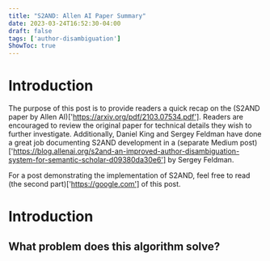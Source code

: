 ```yaml
---
title: "S2AND: Allen AI Paper Summary"
date: 2023-03-24T16:52:30-04:00
draft: false
tags: ['author-disambiguation']
ShowToc: true
---
```


# Introduction
The purpose of this post is to provide readers a quick recap on the (S2AND paper by Allen AI)['https://arxiv.org/pdf/2103.07534.pdf']. Readers are encouraged to review the original paper for technical details they wish to further investigate. Additionally, Daniel King and Sergey Feldman have done a great job documenting S2AND development in a (separate Medium post)['https://blog.allenai.org/s2and-an-improved-author-disambiguation-system-for-semantic-scholar-d09380da30e6'] by Sergey Feldman.

For a post demonstrating the implementation of S2AND, feel free to read (the second part)['https://google.com'] of this post.

# Introduction
## What problem does this algorithm solve?

